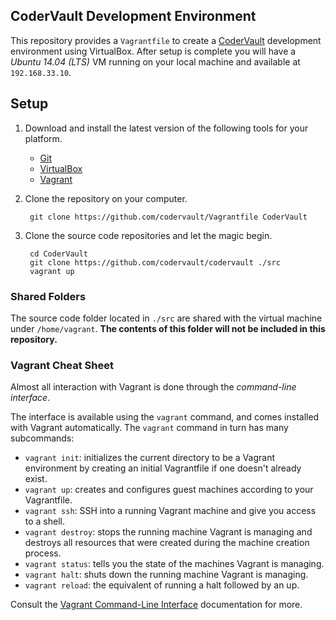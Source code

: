 CoderVault Development Environment
----------------------------------
This repository provides a `Vagrantfile` to create a
[CoderVault](https://github.com/codervault/codervault) development environment
using VirtualBox. After setup is complete you will have a _Ubuntu 14.04 (LTS)_
VM running on your local machine and available at `192.168.33.10`.

## Setup
1. Download and install the latest version of the following tools for your platform.

    - [Git](https://www.git-scm.com/downloads)
    - [VirtualBox](https://www.virtualbox.org/wiki/Downloads)
    - [Vagrant](https://www.vagrantup.com/downloads.html)

2. Clone the repository on your computer.

        git clone https://github.com/codervault/Vagrantfile CoderVault

3. Clone the source code repositories and let the magic begin.

        cd CoderVault
        git clone https://github.com/codervault/codervault ./src
        vagrant up

### Shared Folders
The source code folder located in `./src` are shared with the virtual machine
under `/home/vagrant`. **The contents of this folder will not be included in this repository.**

### Vagrant Cheat Sheet
Almost all interaction with Vagrant is done through the _command-line interface_.

The interface is available using the `vagrant` command, and comes installed with Vagrant automatically. The `vagrant` command in turn has many subcommands:

- `vagrant init`: initializes the current directory to be a Vagrant environment by creating an initial Vagrantfile if one doesn't already exist.
- `vagrant up`: creates and configures guest machines according to your Vagrantfile.
- `vagrant ssh`: SSH into a running Vagrant machine and give you access to a shell.
- `vagrant destroy`: stops the running machine Vagrant is managing and destroys all resources that were created during the machine creation process.
- `vagrant status`: tells you the state of the machines Vagrant is managing.
- `vagrant halt`: shuts down the running machine Vagrant is managing.
- `vagrant reload`: the equivalent of running a halt followed by an up.

Consult the [Vagrant Command-Line Interface](https://docs.vagrantup.com/v2/cli/index.html) documentation for more.
